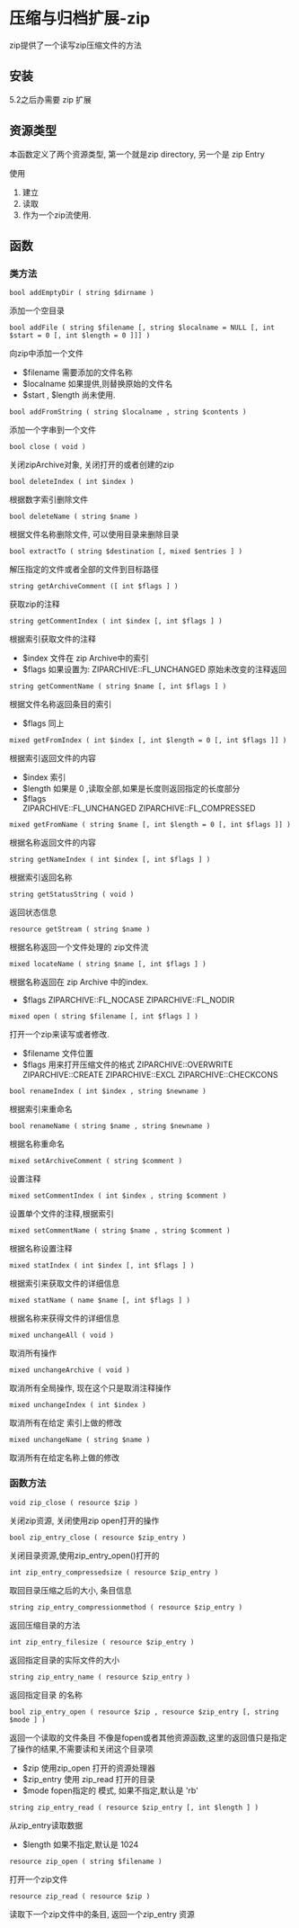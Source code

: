 # 压缩与归档扩展-zip


zip提供了一个读写zip压缩文件的方法


## 安装

5.2之后办需要 zip 扩展

## 资源类型

本函数定义了两个资源类型, 第一个就是zip directory, 另一个是 zip Entry

使用

1. 建立
2. 读取
3. 作为一个zip流使用.

## 函数

### 类方法

`bool addEmptyDir ( string $dirname )`

添加一个空目录
 
`bool addFile ( string $filename [, string $localname = NULL [, int $start = 0 [, int $length = 0 ]]] )`

向zip中添加一个文件
- $filename     需要添加的文件名称
- $localname    如果提供,则替换原始的文件名
- $start , $length  尚未使用.       
 
`bool addFromString ( string $localname , string $contents )`

添加一个字串到一个文件
 
`bool close ( void )`

关闭zipArchive对象, 关闭打开的或者创建的zip
 
`bool deleteIndex ( int $index )`

根据数字索引删除文件
 
`bool deleteName ( string $name )`

根据文件名称删除文件, 可以使用目录来删除目录
 
`bool extractTo ( string $destination [, mixed $entries ] )`

解压指定的文件或者全部的文件到目标路径
 
`string getArchiveComment ([ int $flags ] )`

获取zip的注释
 
`string getCommentIndex ( int $index [, int $flags ] )`

根据索引获取文件的注释
- $index      文件在 zip Archive中的索引
- $flags      如果设置为: ZIPARCHIVE::FL_UNCHANGED 原始未改变的注释返回

`string getCommentName ( string $name [, int $flags ] )`

根据文件名称返回条目的索引
- $flags     同上
 
`mixed getFromIndex ( int $index [, int $length = 0 [, int $flags ]] )`

根据索引返回文件的内容
- $index     索引
- $length    如果是 0 ,读取全部,如果是长度则返回指定的长度部分
- $flags     
    ZIPARCHIVE::FL_UNCHANGED 
    ZIPARCHIVE::FL_COMPRESSED 

`mixed getFromName ( string $name [, int $length = 0 [, int $flags ]] )`

根据名称返回文件的内容
 
`string getNameIndex ( int $index [, int $flags ] )`

根据索引返回名称
 
`string getStatusString ( void )`

返回状态信息
 
`resource getStream ( string $name )`

根据名称返回一个文件处理的 zip文件流
 
`mixed locateName ( string $name [, int $flags ] )`

根据名称返回在 zip Archive 中的index.
- $flags
    ZIPARCHIVE::FL_NOCASE 
    ZIPARCHIVE::FL_NODIR 
 
`mixed open ( string $filename [, int $flags ] )`

打开一个zip来读写或者修改.
- $filename     文件位置
- $flags        用来打开压缩文件的格式
    ZIPARCHIVE::OVERWRITE
    ZIPARCHIVE::CREATE
    ZIPARCHIVE::EXCL
    ZIPARCHIVE::CHECKCONS 

 
`bool renameIndex ( int $index , string $newname )`

根据索引来重命名
 
`bool renameName ( string $name , string $newname )`

根据名称重命名
 
`mixed setArchiveComment ( string $comment )`

设置注释
 
`mixed setCommentIndex ( int $index , string $comment )`

设置单个文件的注释,根据索引
 
`mixed setCommentName ( string $name , string $comment )`

根据名称设置注释
 
`mixed statIndex ( int $index [, int $flags ] )`

根据索引来获取文件的详细信息
 
`mixed statName ( name $name [, int $flags ] )`

根据名称来获得文件的详细信息
 
`mixed unchangeAll ( void )`

取消所有操作
 
`mixed unchangeArchive ( void )`

取消所有全局操作, 现在这个只是取消注释操作
 
`mixed unchangeIndex ( int $index )`

取消所有在给定 索引上做的修改
 
`mixed unchangeName ( string $name )`

取消所有在给定名称上做的修改


### 函数方法

`void zip_close ( resource $zip )`

关闭zip资源, 关闭使用zip open打开的操作

`bool zip_entry_close ( resource $zip_entry )`

关闭目录资源,使用zip_entry_open()打开的

`int zip_entry_compressedsize ( resource $zip_entry )`

取回目录压缩之后的大小, 条目信息

`string zip_entry_compressionmethod ( resource $zip_entry )`

返回压缩目录的方法

`int zip_entry_filesize ( resource $zip_entry )`

返回指定目录的实际文件的大小

`string zip_entry_name ( resource $zip_entry )`

返回指定目录 的名称

`bool zip_entry_open ( resource $zip , resource $zip_entry [, string $mode ] )`

返回一个读取的文件条目
     不像是fopen或者其他资源函数,这里的返回值只是指定了操作的结果,不需要读和关闭这个目录项
- $zip
          使用zip_open 打开的资源处理器
- $zip_entry
          使用 zip_read 打开的目录
- $mode
          fopen指定的 模式, 如果不指定,默认是 'rb'

`string zip_entry_read ( resource $zip_entry [, int $length ] )`

从zip_entry读取数据
- $length     如果不指定,默认是 1024


`resource zip_open ( string $filename )`

打开一个zip文件

`resource zip_read ( resource $zip )`

读取下一个zip文件中的条目, 返回一个zip_entry 资源
